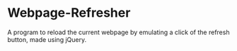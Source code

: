 # Webpage-Refresher
A program to reload the current webpage by emulating a click of the refresh button, made using jQuery.

